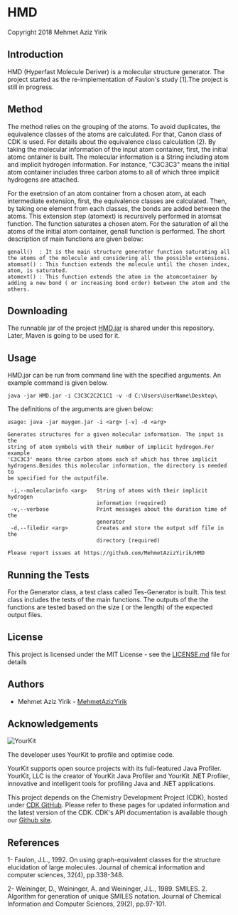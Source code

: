 # HMD

Copyright 2018 Mehmet Aziz Yirik

## Introduction

HMD (Hyperfast Molecule Deriver) is a molecular structure generator. The project started as the re-implementation of Faulon's study [1].The project is still in progress.

## Method

The method relies on the grouping of the atoms. To avoid duplicates, the equivalence classes of the atoms are calculated. For that, Canon class of CDK is used. For details about the equivalence class calculation (2). By taking the molecular information of the input atom container, first, the initial atomc ontainer is built. The molecular information is a String including atom and implicit hydrogen information. For instance, "C3C3C3" means the initial atom container includes three carbon atoms to all of which three implicit hydrogens are attached. 

For the exetnsion of an atom container from a chosen atom, at each intermediate extension, first, the equivalence classes are calculated. Then, by taking one element from each classes, the bonds are added between the atoms. This extension step (atomext) is recursively performed in atomsat function. The function saturates a chosen atom. For the saturation of all the atoms of the initial atom container, genall function is performed. The short description of main functions are given below: 
```
genall()  : It is the main structure generator function saturating all the atoms of the molecule and considering all the possible extensions.
atomsat() : This function extends the molecule until the chosen index, atom, is saturated.
atomext() : This function extends the atom in the atomcontainer by adding a new bond ( or increasing bond order) between the atom and the others.
```

## Downloading

The runnable jar of the project [HMD.jar](https://github.com/MehmetAzizYirik/HMD/blob/master/src/main/HMD.jar) is  shared under this repository. Later, Maven is going to be used for it.

## Usage

HMD.jar can be run from command line with the specified arguments. An example command is given below.

```
java -jar HMD.jar -i C3C3C2C2C1C1 -v -d C:\Users\UserName\Desktop\
```

The definitions of the arguments are given below:

```
usage: java -jar maygen.jar -i <arg> [-v] -d <arg>

Generates structures for a given molecular information. The input is the
string of atom symbols with their number of implicit hydrogen.For example
'C3C3C3' means three carbon atoms each of which has three implicit
hydrogens.Besides this molecular information, the directory is needed to
be specified for the outputfile.

 -i,--molecularinfo <arg>   String of atoms with their implicit hydrogen
                            information (required)
 -v,--verbose               Print messages about the duration time of the
                            generator
 -d,--filedir <arg>         Creates and store the output sdf file in the
                            directory (required)

Please report issues at https://github.com/MehmetAzizYirik/HMD
```

## Running the Tests

For the Generator class, a test class called Tes-Generator is built. This test class includes the tests of the main functions. The outputs of the the functions are tested based on the size ( or the length) of the expected output files. 

## License
This project is licensed under the MIT License - see the [LICENSE.md](https://github.com/MehmetAzizYirik/HMD/blob/master/LICENSE) file for details

## Authors

 - Mehmet Aziz Yirik - [MehmetAzizYirik](https://github.com/MehmetAzizYirik)
 
## Acknowledgements
![YourKit](https://camo.githubusercontent.com/97fa03cac759a772255b93c64ab1c9f76a103681/68747470733a2f2f7777772e796f75726b69742e636f6d2f696d616765732f796b6c6f676f2e706e67)

The developer uses YourKit to profile and optimise code.

YourKit supports open source projects with its full-featured Java Profiler. YourKit, LLC is the creator of YourKit Java Profiler and YourKit .NET Profiler, innovative and intelligent tools for profiling Java and .NET applications.


This project depends on the Chemistry Development Project (CDK), hosted under [CDK GitHub](http://cdk.github.io/). Please refer to these pages for updated information and the latest version of the CDK. CDK's API documentation is available though our [Github site](http://cdk.github.io/cdk/).

## References

1- Faulon, J.L., 1992. On using graph-equivalent classes for the structure elucidation of large molecules. Journal of chemical information and computer sciences, 32(4), pp.338-348.

2- Weininger, D., Weininger, A. and Weininger, J.L., 1989. SMILES. 2. Algorithm for generation of unique SMILES notation. Journal of Chemical Information and Computer Sciences, 29(2), pp.97-101.


